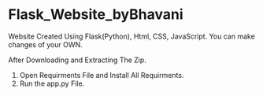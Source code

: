 # Flask_Website_byBhavani
Website Created Using Flask(Python), Html, CSS, JavaScript. You can make changes of your OWN.

After Downloading and Extracting The Zip.
1. Open Requirments File and Install All Requirments.
2. Run the app.py File.
